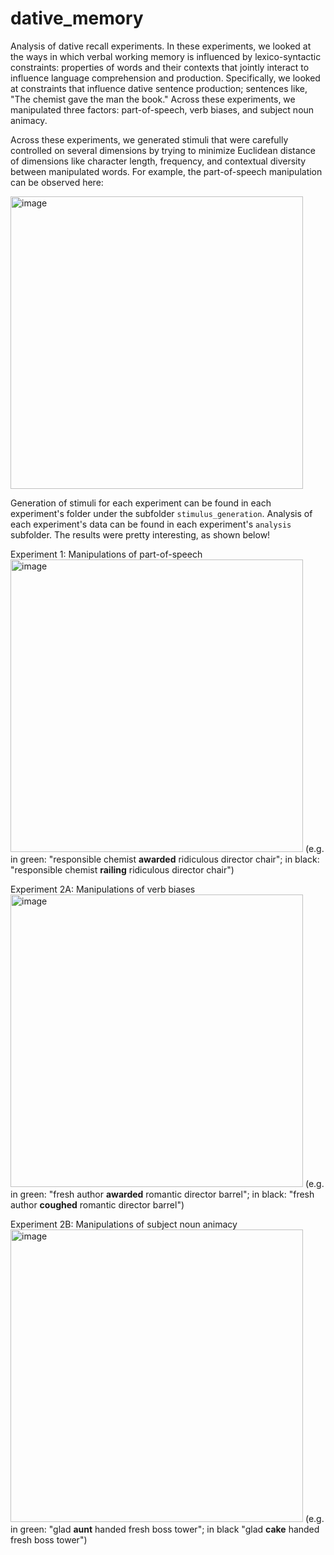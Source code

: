 # dative_memory
Analysis of dative recall experiments. In these experiments, we looked at the ways in which verbal working memory is influenced by lexico-syntactic constraints: properties of words and their contexts that jointly interact to influence language comprehension and production. Specifically, we looked at constraints that influence dative sentence production; sentences like, "The chemist gave the man the book." Across these experiments, we manipulated three factors: part-of-speech, verb biases, and subject noun animacy. 

Across these experiments, we generated stimuli that were carefully controlled on several dimensions by trying to minimize Euclidean distance of dimensions like character length, frequency, and contextual diversity between manipulated words. For example, the part-of-speech manipulation can be observed here:

<img width="468" alt="image" src="https://github.com/steveSchwering/dative_memory/assets/30991528/ce440e2d-b66a-43ee-acfc-302a2efe29b7">

Generation of stimuli for each experiment can be found in each experiment's folder under the subfolder `stimulus_generation`. Analysis of each experiment's data can be found in each experiment's `analysis` subfolder. The results were pretty interesting, as shown below!

Experiment 1: Manipulations of part-of-speech
<img width="468" alt="image" src="https://github.com/steveSchwering/dative_memory/assets/30991528/923669d2-00b5-4a97-926f-5626ce91a8cc">
(e.g. in green: "responsible chemist **awarded** ridiculous director chair"; in black: "responsible chemist **railing** ridiculous director chair")

Experiment 2A: Manipulations of verb biases
<img width="468" alt="image" src="https://github.com/steveSchwering/dative_memory/assets/30991528/7966ddac-b69c-42d7-8f55-9c60e2de9415">
(e.g. in green: "fresh author **awarded** romantic director barrel"; in black: "fresh author **coughed** romantic director barrel")

Experiment 2B: Manipulations of subject noun animacy
<img width="468" alt="image" src="https://github.com/steveSchwering/dative_memory/assets/30991528/0441ac7a-e4cb-4c93-a891-5a6e021c679b">
(e.g. in green: "glad **aunt** handed fresh boss tower"; in black "glad **cake** handed fresh boss tower")
